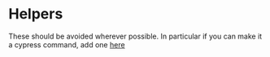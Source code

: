 # Helpers

These should be avoided wherever possible. In particular if you can make it a cypress command, add one [here](../commands)

